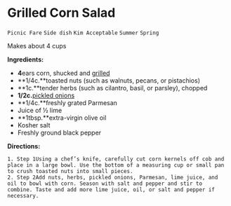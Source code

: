 # Grilled Corn Salad

`Picnic Fare` `Side dish` `Kim Acceptable` `Summer` `Spring`

Makes about 4 cups

**Ingredients:**

- **4**ears corn, shucked and [grilled](https://www.delish.com/cooking/recipe-ideas/a19637515/best-grilled-corn-on-the-cob-recipe/)
- **1/4c.**toasted nuts (such as walnuts, pecans, or pistachios)
- **1c.**tender herbs (such as cilantro, basil, or parsley), chopped
- **1/2c.**[pickled onions](https://www.delish.com/cooking/recipe-ideas/a27245453/pickled-red-onions-recipe/)
- **1/4c.**freshly grated Parmesan
- Juice of ½ lime
- **1tbsp.**extra-virgin olive oil
- Kosher salt 
- Freshly ground black pepper

**Directions:**

    1. Step 1Using a chef’s knife, carefully cut corn kernels off cob and place in a large bowl. Use the bottom of a measuring cup or small pan to crush toasted nuts into small pieces.
    2. Step 2Add nuts, herbs, pickled onions, Parmesan, lime juice, and oil to bowl with corn. Season with salt and pepper and stir to combine. Taste and add more lime juice, oil, or salt and pepper if necessary.

